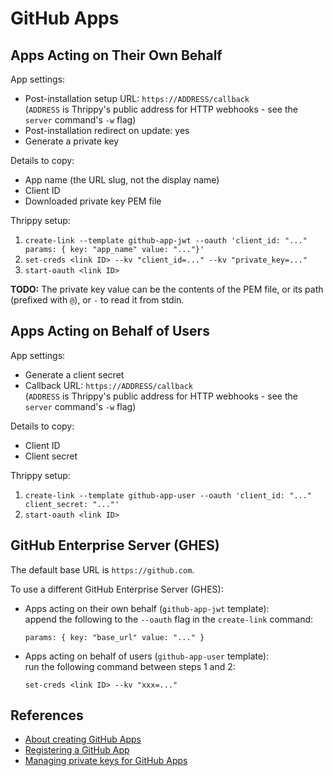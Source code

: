 # GitHub Apps

## Apps Acting on Their Own Behalf

App settings:

- Post-installation setup URL: `https://ADDRESS/callback`\
  (`ADDRESS` is Thrippy's public address for HTTP webhooks - see the `server` command's `-w` flag)
- Post-installation redirect on update: yes
- Generate a private key

Details to copy:

- App name (the URL slug, not the display name)
- Client ID
- Downloaded private key PEM file

Thrippy setup:

1. `create-link --template github-app-jwt --oauth 'client_id: "..." params: { key: "app_name" value: "..."}'`
2. `set-creds <link ID> --kv "client_id=..." --kv "private_key=..."`
3. `start-oauth <link ID>`

**TODO:** The private key value can be the contents of the PEM file, or its path (prefixed with `@`), or `-` to read it from stdin.

## Apps Acting on Behalf of Users

App settings:

- Generate a client secret
- Callback URL: `https://ADDRESS/callback`\
  (`ADDRESS` is Thrippy's public address for HTTP webhooks - see the `server` command's `-w` flag)

Details to copy:

- Client ID
- Client secret

Thrippy setup:

1. `create-link --template github-app-user --oauth 'client_id: "..." client_secret: "..."'`
2. `start-oauth <link ID>`

## GitHub Enterprise Server (GHES)

The default base URL is `https://github.com`.

To use a different GitHub Enterprise Server (GHES):

- Apps acting on their own behalf (`github-app-jwt` template):\
  append the following to the `--oauth` flag in the `create-link` command:

  ```
  params: { key: "base_url" value: "..." }
  ```

- Apps acting on behalf of users (`github-app-user` template):\
  run the following command between steps 1 and 2:

  ```
  set-creds <link ID> --kv "xxx=..."
  ```

## References

- [About creating GitHub Apps](https://docs.github.com/en/apps/creating-github-apps/about-creating-github-apps/about-creating-github-apps)
- [Registering a GitHub App](https://docs.github.com/en/apps/creating-github-apps/registering-a-github-app/registering-a-github-app)
- [Managing private keys for GitHub Apps](https://docs.github.com/en/apps/creating-github-apps/authenticating-with-a-github-app/managing-private-keys-for-github-apps)
